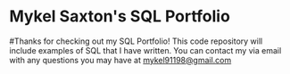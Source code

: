 # Mykel Saxton's SQL Portfolio

#Thanks for checking out my SQL Portfolio! This code repository will include examples of SQL that I have written. You can contact my via email with any questions you may have at mykel91198@gmail.com
